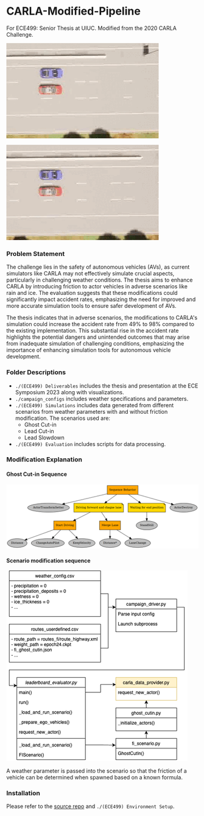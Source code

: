 # CARLA-Modified-Pipeline
For ECE499: Senior Thesis at UIUC. Modified from the 2020 CARLA Challenge.

![Original Friction](./(ECE499)%20Deliverables/Motivation%20Example/Motivation%20Example%20GIF/orig%20fric%20-%20clear_sunset_icy_70_ghost_cutin.gif)

![Modified Friction](./(ECE499)%20Deliverables/Motivation%20Example/Motivation%20Example%20GIF/reduced%20fric%20-%20clear_sunset_icy_70_ghost_cutin.gif)

### Problem Statement
The challenge lies in the safety of autonomous vehicles (AVs), as current simulators like CARLA may not effectively simulate crucial aspects, particularly in challenging weather conditions. The thesis aims to enhance CARLA by introducing friction to actor vehicles in adverse scenarios like rain and ice. The evaluation suggests that these modifications could significantly impact accident rates, emphasizing the need for improved and more accurate simulation tools to ensure safer development of AVs.

The thesis indicates that in adverse scenarios, the modifications to CARLA's simulation could increase the accident rate from 49% to 98% compared to the existing implementation. This substantial rise in the accident rate highlights the potential dangers and unintended outcomes that may arise from inadequate simulation of challenging conditions, emphasizing the importance of enhancing simulation tools for autonomous vehicle development.

### Folder Descriptions
- `./(ECE499) Deliverables` includes the thesis and presentation at the ECE Symposium 2023 along with visualizations.
- `./campaign_configs` includes weather specifications and parameters.  
- `./(ECE499) Simulations` includes data generated from different scenarios from weather parameters with and without friction modification. The scenarios used are:
    - Ghost Cut-in
    - Lead Cut-in
    - Lead Slowdown
- `./(ECE499) Evaluation` includes scripts for data processing.

### Modification Explanation
#### Ghost Cut-in Sequence 
![Ghost Cut-in Sequence](./(ECE499)%20Deliverables/Ghost%20Cutin%20Sequence.png)

#### Scenario modification sequence
![Flowchart](./(ECE499)%20Deliverables/Flowchart.png)

A weather parameter is passed into the scenario so that the friction of a vehicle can be determined when spawned based on a known formula. 

### Installation
Please refer to the [source repo](https://github.com/bradyz/2020_CARLA_challenge) and `./(ECE499) Environment Setup`.

